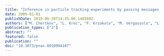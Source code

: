 ```yaml
---
title: "Inference in particle tracking experiments by passing messages between images"
date: 2009-01-01
publishDate: 2019-06-30T14:35:06.148569Z
authors: ["M. Chertkov", "L. Kroc", "F. Krzakala", "M. Vergassola", "L. Zdeborová"]
publication_types: ["2"]
abstract: ""
featured: false
publication: ""
doi: "10.1073/pnas.0910994107"
---
```


